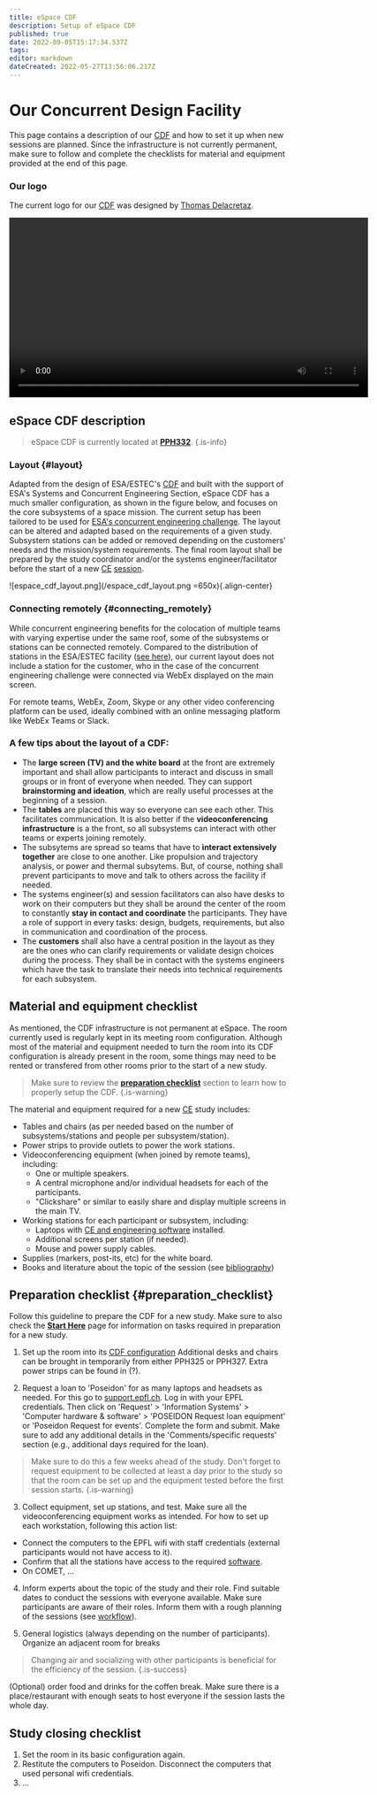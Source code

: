 ```yaml
---
title: eSpace CDF
description: Setup of eSpace CDF
published: true
date: 2022-09-05T15:17:34.537Z
tags: 
editor: markdown
dateCreated: 2022-05-27T13:56:06.217Z
---
```


# Our Concurrent Design Facility

This page contains a description of our [CDF](/glossary#c) and how to set it up when new sessions are planned. Since the infrastructure is not currently permanent, make sure to follow and complete the checklists for material and equipment provided at the end of this page. 

### Our logo
The current logo for our [CDF](/glossary#c) was designed by [Thomas Delacretaz](http://thomasdelacretaz.ch/).
<center>
  <video width="650" controls>
   <source src="/logo_cdf_4mb.mp4" type="video/mp4">
  </video>
</center>

## eSpace CDF description



> eSpace CDF is currently located at **[PPH332](https://plan.epfl.ch/?dim_floor=3&lang=en&dim_lang=en&tree_groups=centres_nevralgiques%2Cacces%2Cmobilite_reduite%2Censeignement%2Ccommerces_et_services%2Cvehicules%2Cinfrastructure_plan_grp&tree_group_layers_centres_nevralgiques=information_epfl%2Cguichet_etudiants&tree_group_layers_acces=point_de_rassemblement%2Cmetro&tree_group_layers_mobilite_reduite=&tree_group_layers_enseignement=&tree_group_layers_commerces_et_services=&tree_group_layers_vehicules=&tree_group_layers_infrastructure_plan_grp=batiments_query_plan&baselayer_ref=grp_backgrounds&map_x=2532919&map_y=1152198&map_zoom=14)**.
{.is-info}

### Layout {#layout}

Adapted from the design of ESA/ESTEC's [CDF](/glossary#c) and built with the support of ESA's Systems and Concurrent Engineering Section, eSpace CDF has a much smaller configuration, as shown in the figure below, and focuses on the core subsystems of a space mission. The current setup has been tailored to be used for [ESA's concurrent engineering challenge](/dumbo). The layout can be altered and adapted based on the requirements of a given study. Subsystem stations can be added or removed depending on the customers' needs and the mission/system requirements. The final room layout shall be prepared by the study coordinator and/or the systems engineer/facilitator before the start of a new [CE](/glossary#c) [session](/glossary#s). 

![espace_cdf_layout.png](/espace_cdf_layout.png =650x){.align-center}

### Connecting remotely {#connecting_remotely}
While concurrent engineering benefits for the colocation of multiple teams with varying expertise under the same roof, some of the subsystems or stations can be connected remotely. Compared to the distribution of stations in the ESA/ESTEC facility ([see here](/concurrent_engineering)), our current layout does not include a station for the customer, who in the case of the concurrent engineering challenge were connected via WebEx displayed on the main screen. 

For remote teams, WebEx, Zoom, Skype or any other video conferencing platform can be used, ideally combined with an online messaging platform like WebEx Teams or Slack. 

### A few tips about the layout of a CDF:
- The **large screen (TV) and the white board** at the front are extremely important and shall allow participants to interact and discuss in small groups or in front of everyone when needed. They can support **brainstorming and ideation**, which are really useful processes at the beginning of a session.
- The **tables** are placed this way so everyone can see each other. This facilitates communication. It is also better if the **videoconferencing infrastructure** is a the front, so all subsystems can interact with other teams or experts joining remotely.
- The subsytems are spread so teams that have to **interact extensively together** are close to one another. Like propulsion and trajectory analysis, or power and thermal subsytems. But, of course, nothing shall prevent participants to move and talk to others across the facility if needed.
- The systems engineer(s) and session facilitators can also have desks to work on their computers but they shall be around the center of the room to constantly **stay in contact and coordinate** the participants. They have a role of support in every tasks: design, budgets, requirements, but also in communication and coordination of the process.
- The **customers** shall also have a central position in the layout as they are the ones who can clarify requirements or validate design choices during the process. They shall be in contact with the systems engineers which have the task to translate their needs into technical requirements for each subsystem.

## Material and equipment checklist

As mentioned, the CDF infrastructure is not permanent at eSpace. The room currently used is regularly kept in its meeting room configuration. Although most of the material and equipment needed to turn the room into its CDF configuration is already present in the room, some things may need to be rented or transfered from other rooms prior to the start of a new study. 

> Make sure to review the **[preparation checklist](#preparation_checklist)** section to learn how to properly setup the CDF. 
{.is-warning}

The material and equipment required for a new [CE](/glossary#c) study includes:
- Tables and chairs (as per needed based on the number of subsystems/stations and people per subsystem/station).
- Power strips to provide outlets to power the work stations.
- Videoconferencing equipment (when joined by remote teams), including:
	- One or multiple speakers.
  - A central microphone and/or individual headsets for each of the participants.
  - "Clickshare" or similar  to easily share and display multiple screens in the main TV.
- Working stations for each participant or subsystem, including:
	- Laptops with [CE and engineering software](/concurrent_engineering#ce_sw) installed.
  - Additional screens per station (if needed).
  - Mouse and power supply cables.
- Supplies (markers, post-its, etc) for the white board.
- Books and literature about the topic of the session (see [bibliography](/bibliography))

## Preparation checklist {#preparation_checklist}
Follow this guideline to prepare the CDF for a new study. Make sure to also check the **[Start Here](/concurrent_engineering#ce_workflow)** page for information on tasks required in preparation for a new study.  

1. Set up the room into its [CDF configuration](#layout)
	Additional desks and chairs can be brought in temporarily from either PPH325 or PPH327. 
  Extra power strips can be found in (?). 
  
1. Request a loan to 'Poseidon' for as many laptops and headsets as needed.
For this go to [support.epfl.ch](https://support.epfl.ch/). 
Log in with your EPFL credentials.
  Then click on 'Request' > 'Information Systems' > 'Computer hardware & software' > 'POSEIDON Request loan equipment' or 'Poseidon Request for events'. 
  Complete the form and submit. Make sure to add any additional details in the 'Comments/specific requests' section (e.g., additional days required for the loan). 
  > Make sure to do this a few weeks ahead of the study. Don't forget to request equipment to be collected at least a day prior to the study so that the room can be set up and the equipment tested before the first session starts.
{.is-warning}

3. Collect equipment, set up stations, and test. 
Make sure all the videoconferencing equipment works as intended. For how to set up each workstation, following this action list:
- Connect the computers to the EPFL wifi with staff credentials (external participants would not have access to it).
- Confirm that all the stations have access to the required [software](/concurrent_engineering#ce_sw).
- On COMET, ...


4. Inform experts about the topic of the study and their role.
Find suitable dates to conduct the sessions with everyone available.
Make sure participants are aware of their roles.
Inform them with a rough planning of the sessions (see [workflow](/concurrent_engineering#ce_workflow)).

5. General logistics (always depending on the number of participants).
Organize an adjacent room for breaks 
> Changing air and socializing with other participants is beneficial for the efficiency of the session.
{.is-success}

(Optional) order food and drinks for the coffen break.
Make sure there is a place/restaurant with enough seats to host everyone if the session lasts the whole day.

## Study closing checklist
1. Set the room in its basic configuration again.
1. Restitute the computers to Poseidon.
Disconnect the computers that used personal wifi credentials.
1. ...
